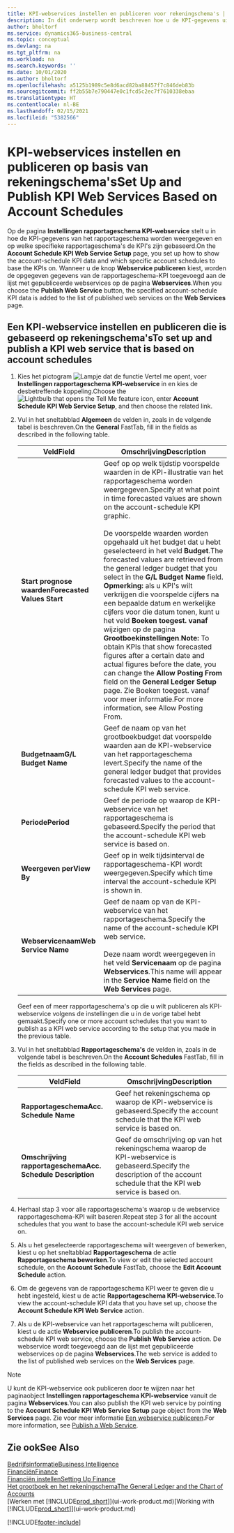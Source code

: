 ```yaml
---
title: KPI-webservices instellen en publiceren voor rekeningschema's | Microsoft Docs
description: In dit onderwerp wordt beschreven hoe u de KPI-gegevens uit het rapportageschema weergeeft op basis van specifieke rapportageschema's.
author: bholtorf
ms.service: dynamics365-business-central
ms.topic: conceptual
ms.devlang: na
ms.tgt_pltfrm: na
ms.workload: na
ms.search.keywords: ''
ms.date: 10/01/2020
ms.author: bholtorf
ms.openlocfilehash: a5125b1989c5e8d6acd82ba88457f7c846deb83b
ms.sourcegitcommit: ff2b55b7e790447e0c1fcd5c2ec7f7610338ebaa
ms.translationtype: HT
ms.contentlocale: nl-BE
ms.lasthandoff: 02/15/2021
ms.locfileid: "5382566"
---
```

# <a name="set-up-and-publish-kpi-web-services-based-on-account-schedules"></a><span data-ttu-id="f46f2-103">KPI-webservices instellen en publiceren op basis van rekeningschema's</span><span class="sxs-lookup"><span data-stu-id="f46f2-103">Set Up and Publish KPI Web Services Based on Account Schedules</span></span>
<span data-ttu-id="f46f2-104">Op de pagina **Instellingen rapportageschema KPI-webservice** stelt u in hoe de KPI-gegevens van het rapportageschema worden weergegeven en op welke specifieke rapportageschema's de KPI's zijn gebaseerd.</span><span class="sxs-lookup"><span data-stu-id="f46f2-104">On the **Account Schedule KPI Web Service Setup** page, you set up how to show the account-schedule KPI data and which specific account schedules to base the KPIs on.</span></span> <span data-ttu-id="f46f2-105">Wanneer u de knop **Webservice publiceren** kiest, worden de opgegeven gegevens van de rapportageschema-KPI toegevoegd aan de lijst met gepubliceerde webservices op de pagina **Webservices**.</span><span class="sxs-lookup"><span data-stu-id="f46f2-105">When you choose the **Publish Web Service** button, the specified account-schedule KPI data is added to the list of published web services on the **Web Services** page.</span></span>  

## <a name="to-set-up-and-publish-a-kpi-web-service-that-is-based-on-account-schedules"></a><span data-ttu-id="f46f2-106">Een KPI-webservice instellen en publiceren die is gebaseerd op rekeningschema's</span><span class="sxs-lookup"><span data-stu-id="f46f2-106">To set up and publish a KPI web service that is based on account schedules</span></span>  
1.  <span data-ttu-id="f46f2-107">Kies het pictogram ![Lampje dat de functie Vertel me opent](media/ui-search/search_small.png "Vertel me wat u wilt doen"), voer **Instellingen rapportageschema KPI-webservice** in en kies de desbetreffende koppeling.</span><span class="sxs-lookup"><span data-stu-id="f46f2-107">Choose the ![Lightbulb that opens the Tell Me feature](media/ui-search/search_small.png "Tell me what you want to do") icon, enter **Account Schedule KPI Web Service Setup**, and then choose the related link.</span></span>  
2.  <span data-ttu-id="f46f2-108">Vul in het sneltabblad **Algemeen** de velden in, zoals in de volgende tabel is beschreven.</span><span class="sxs-lookup"><span data-stu-id="f46f2-108">On the **General** FastTab, fill in the fields as described in the following table.</span></span>  

    |<span data-ttu-id="f46f2-109">Veld</span><span class="sxs-lookup"><span data-stu-id="f46f2-109">Field</span></span>|<span data-ttu-id="f46f2-110">Omschrijving</span><span class="sxs-lookup"><span data-stu-id="f46f2-110">Description</span></span>|  
    |---------------------------------|---------------------------------------|  
    |<span data-ttu-id="f46f2-111">**Start prognose waarden**</span><span class="sxs-lookup"><span data-stu-id="f46f2-111">**Forecasted Values Start**</span></span>|<span data-ttu-id="f46f2-112">Geef op op welk tijdstip voorspelde waarden in de KPI-illustratie van het rapportageschema worden weergegeven.</span><span class="sxs-lookup"><span data-stu-id="f46f2-112">Specify at what point in time forecasted values are shown on the account-schedule KPI graphic.</span></span><br /><br /> <span data-ttu-id="f46f2-113">De voorspelde waarden worden opgehaald uit het budget dat u hebt geselecteerd in het veld **Budget**.</span><span class="sxs-lookup"><span data-stu-id="f46f2-113">The forecasted values are retrieved from the general ledger budget that you select in the **G/L Budget Name** field.</span></span> <span data-ttu-id="f46f2-114">**Opmerking:** als u KPI's wilt verkrijgen die voorspelde cijfers na een bepaalde datum en werkelijke cijfers voor die datum tonen, kunt u het veld **Boeken toegest. vanaf** wijzigen op de pagina **Grootboekinstellingen**.</span><span class="sxs-lookup"><span data-stu-id="f46f2-114">**Note:**  To obtain KPIs that show forecasted figures after a certain date and actual figures before the date, you can change the **Allow Posting From** field on the **General Ledger Setup** page.</span></span> <span data-ttu-id="f46f2-115">Zie Boeken toegest. vanaf voor meer informatie.</span><span class="sxs-lookup"><span data-stu-id="f46f2-115">For more information, see Allow Posting From.</span></span>|  
    |<span data-ttu-id="f46f2-116">**Budgetnaam**</span><span class="sxs-lookup"><span data-stu-id="f46f2-116">**G/L Budget Name**</span></span>|<span data-ttu-id="f46f2-117">Geef de naam op van het grootboekbudget dat voorspelde waarden aan de KPI-webservice van het rapportageschema levert.</span><span class="sxs-lookup"><span data-stu-id="f46f2-117">Specify the name of the general ledger budget that provides forecasted values to the account-schedule KPI web service.</span></span>|  
    |<span data-ttu-id="f46f2-118">**Periode**</span><span class="sxs-lookup"><span data-stu-id="f46f2-118">**Period**</span></span>|<span data-ttu-id="f46f2-119">Geef de periode op waarop de KPI-webservice van het rapportageschema is gebaseerd.</span><span class="sxs-lookup"><span data-stu-id="f46f2-119">Specify the period that the account-schedule KPI web service is based on.</span></span>|  
    |<span data-ttu-id="f46f2-120">**Weergeven per**</span><span class="sxs-lookup"><span data-stu-id="f46f2-120">**View By**</span></span>|<span data-ttu-id="f46f2-121">Geef op in welk tijdsinterval de rapportageschema-KPI wordt weergegeven.</span><span class="sxs-lookup"><span data-stu-id="f46f2-121">Specify which time interval the account-schedule KPI is shown in.</span></span>|  
    |<span data-ttu-id="f46f2-122">**Webservicenaam**</span><span class="sxs-lookup"><span data-stu-id="f46f2-122">**Web Service Name**</span></span>|<span data-ttu-id="f46f2-123">Geef de naam op van de KPI-webservice van het rapportageschema.</span><span class="sxs-lookup"><span data-stu-id="f46f2-123">Specify the name of the account-schedule KPI web service.</span></span><br /><br /> <span data-ttu-id="f46f2-124">Deze naam wordt weergegeven in het veld **Servicenaam** op de pagina **Webservices**.</span><span class="sxs-lookup"><span data-stu-id="f46f2-124">This name will appear in the **Service Name** field on the **Web Services** page.</span></span>|  

    <span data-ttu-id="f46f2-125">Geef een of meer rapportageschema's op die u wilt publiceren als KPI-webservice volgens de instellingen die u in de vorige tabel hebt gemaakt.</span><span class="sxs-lookup"><span data-stu-id="f46f2-125">Specify one or more account schedules that you want to publish as a KPI web service according to the setup that you made in the previous table.</span></span>  

3.  <span data-ttu-id="f46f2-126">Vul in het sneltabblad **Rapportageschema's** de velden in, zoals in de volgende tabel is beschreven.</span><span class="sxs-lookup"><span data-stu-id="f46f2-126">On the **Account Schedules** FastTab, fill in the fields as described in the following table.</span></span>  

    |<span data-ttu-id="f46f2-127">Veld</span><span class="sxs-lookup"><span data-stu-id="f46f2-127">Field</span></span>|<span data-ttu-id="f46f2-128">Omschrijving</span><span class="sxs-lookup"><span data-stu-id="f46f2-128">Description</span></span>|  
    |---------------------------------|---------------------------------------|  
    |<span data-ttu-id="f46f2-129">**Rapportageschema**</span><span class="sxs-lookup"><span data-stu-id="f46f2-129">**Acc. Schedule Name**</span></span>|<span data-ttu-id="f46f2-130">Geef het rekeningschema op waarop de KPI-webservice is gebaseerd.</span><span class="sxs-lookup"><span data-stu-id="f46f2-130">Specify the account schedule that the KPI web service is based on.</span></span>|  
    |<span data-ttu-id="f46f2-131">**Omschrijving rapportageschema**</span><span class="sxs-lookup"><span data-stu-id="f46f2-131">**Acc. Schedule Description**</span></span>|<span data-ttu-id="f46f2-132">Geef de omschrijving op van het rekeningschema waarop de KPI-webservice is gebaseerd.</span><span class="sxs-lookup"><span data-stu-id="f46f2-132">Specify the description of the account schedule that the KPI web service is based on.</span></span>|  

4.  <span data-ttu-id="f46f2-133">Herhaal stap 3 voor alle rapportageschema's waarop u de webservice rapportageschema-KPI wilt baseren.</span><span class="sxs-lookup"><span data-stu-id="f46f2-133">Repeat step 3 for all the account schedules that you want to base the account-schedule KPI web service on.</span></span>  
5.  <span data-ttu-id="f46f2-134">Als u het geselecteerde rapportageschema wilt weergeven of bewerken, kiest u op het sneltabblad **Rapportageschema** de actie **Rapportageschema bewerken**.</span><span class="sxs-lookup"><span data-stu-id="f46f2-134">To view or edit the selected account schedule, on the **Account Schedule** FastTab, choose the **Edit Account Schedule** action.</span></span>  
6.  <span data-ttu-id="f46f2-135">Om de gegevens van de rapportageschema KPI weer te geven die u hebt ingesteld, kiest u de actie **Rapportageschema KPI-webservice**.</span><span class="sxs-lookup"><span data-stu-id="f46f2-135">To view the account-schedule KPI data that you have set up, choose the **Account Schedule KPI Web Service** action.</span></span>  
7.  <span data-ttu-id="f46f2-136">Als u de KPI-webservice van het rapportageschema wilt publiceren, kiest u de actie **Webservice publiceren**.</span><span class="sxs-lookup"><span data-stu-id="f46f2-136">To publish the account-schedule KPI web service, choose the **Publish Web Service** action.</span></span> <span data-ttu-id="f46f2-137">De webservice wordt toegevoegd aan de lijst met gepubliceerde webservices op de pagina **Webservices**.</span><span class="sxs-lookup"><span data-stu-id="f46f2-137">The web service is added to the list of published web services on the **Web Services** page.</span></span>  

> [!NOTE]  
>  <span data-ttu-id="f46f2-138">U kunt de KPI-webservice ook publiceren door te wijzen naar het paginaobject **Instellingen rapportageschema KPI-webservice** vanuit de pagina **Webservices**.</span><span class="sxs-lookup"><span data-stu-id="f46f2-138">You can also publish the KPI web service by pointing to the **Account Schedule KPI Web Service Setup** page object from the **Web Services** page.</span></span> <span data-ttu-id="f46f2-139">Zie voor meer informatie [Een webservice publiceren](across-how-publish-web-service.md).</span><span class="sxs-lookup"><span data-stu-id="f46f2-139">For more information, see [Publish a Web Service](across-how-publish-web-service.md).</span></span>  

## <a name="see-also"></a><span data-ttu-id="f46f2-140">Zie ook</span><span class="sxs-lookup"><span data-stu-id="f46f2-140">See Also</span></span>  
[<span data-ttu-id="f46f2-141">Bedrijfsinformatie</span><span class="sxs-lookup"><span data-stu-id="f46f2-141">Business Intelligence</span></span>](bi.md)  
[<span data-ttu-id="f46f2-142">Financiën</span><span class="sxs-lookup"><span data-stu-id="f46f2-142">Finance</span></span>](finance.md)  
[<span data-ttu-id="f46f2-143">Financiën instellen</span><span class="sxs-lookup"><span data-stu-id="f46f2-143">Setting Up Finance</span></span>](finance-setup-finance.md)  
[<span data-ttu-id="f46f2-144">Het grootboek en het rekeningschema</span><span class="sxs-lookup"><span data-stu-id="f46f2-144">The General Ledger and the Chart of Accounts</span></span>](finance-general-ledger.md)  
<span data-ttu-id="f46f2-145">[Werken met [!INCLUDE[prod_short](includes/prod_short.md)]](ui-work-product.md)</span><span class="sxs-lookup"><span data-stu-id="f46f2-145">[Working with [!INCLUDE[prod_short](includes/prod_short.md)]](ui-work-product.md)</span></span>


[!INCLUDE[footer-include](includes/footer-banner.md)]